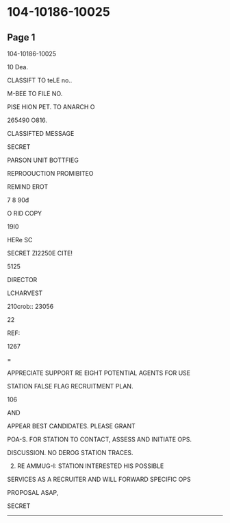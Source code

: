 # 104-10186-10025

## Page 1

104-10186-10025

10 Dea.

CLASSIFT TO teLE no..

M-BEE TO FILE NO.

PISE HION PET. TO ANARCH O

265490 O816.

CLASSIFTED MESSAGE

SECRET

PARSON UNIT BOTTFIEG

REPROOUCTION PROMIBITEO

REMIND EROT

7 8 90đ

O RID COPY

19I0

HERe SC

SECRET ZI2250E CITE!

5125

DIRECTOR

LCHARVEST

210crob:: 23056

22

REF:

1267

=

APPRECIATE SUPPORT RE EIGHT POTENTIAL AGENTS FOR USE

STATION FALSE FLAG RECRUITMENT PLAN.

106

AND

APPEAR BEST CANDIDATES. PLEASE GRANT

POA-S. FOR STATION TO CONTACT, ASSESS AND INITIATE OPS.

DISCUSSION. NO DEROG STATION TRACES.

2. RE AMMUG-I: STATION INTERESTED HIS POSSIBLE

SERVICES AS A RECRUITER AND WILL FORWARD SPECIFIC OPS

PROPOSAL ASAP,

SECRET

---

